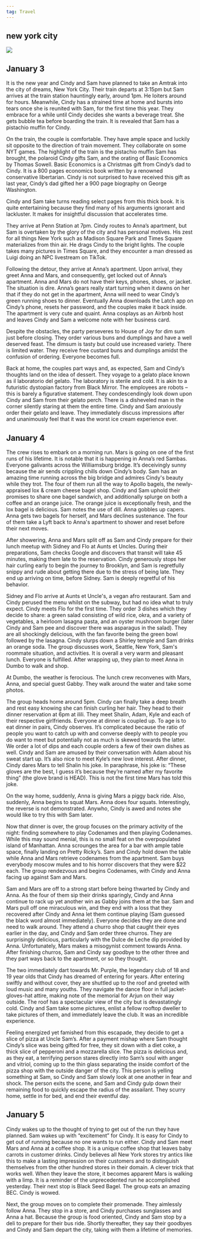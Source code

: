 ```yaml
---
tag: Travel
---
```


## new york city

<img src="/pictures/nyc.jpg"/>

## January 3

It is the new year and Cindy and Sam have planned to take an Amtrak into the city of dreams, New York City. Their train departs at 3:15pm but Sam arrives at the train station hauntingly early, around 1pm. He loiters around for hours. Meanwhile, Cindy has a strained time at home and bursts into tears once she is reunited with Sam, for the first time this year. They embrace for a while until Cindy decides she wants a beverage treat. She gets bubble tea before boarding the train. It is revealed that Sam has a pistachio muffin for Cindy.

On the train, the couple is comfortable. They have ample space and luckily sit opposite to the direction of train movement. They collaborate on some NYT games. The highlight of the train is the pistachio muffin Sam has brought, the polaroid Cindy gifts Sam, and the orating of Basic Economics by Thomas Sowell. Basic Economics is a Christmas gift from Cindy’s dad to Cindy. It is a 800 pages economics book written by a renowned conservative libertarian. Cindy is not surprised to have received this gift as last year, Cindy’s dad gifted her a 900 page biography on George Washington.

Cindy and Sam take turns reading select pages from this thick book. It is quite entertaining because they find many of his arguments ignorant and lackluster. It makes for insightful discussion that accelerates time.

They arrive at Penn Station at 7pm. Cindy routes to Anna’s apartment, but Sam is overtaken by the glory of the city and has personal motives. His zest for all things New York such as Madison Square Park and Times Square materializes from thin air. He drags Cindy to the bright lights. The couple takes many pictures in Times Square, and they encounter a man dressed as Luigi doing an NPC livestream on TikTok.

Following the detour, they arrive at Anna’s apartment. Upon arrival, they greet Anna and Mars, and consequently, get locked out of Anna’s apartment. Anna and Mars do not have their keys, phones, shoes, or jacket. The situation is dire. Anna’s gears really start turning when it dawns on her that if they do not get in the apartment, Anna will need to wear Cindy’s green running shoes to dinner. Eventually Anna downloads the Latch app on Cindy’s phone, resets her password, and the couples make it back inside. The apartment is very cute and quaint. Anna cosplays as an Airbnb host and leaves Cindy and Sam a welcome note with her business card.

Despite the obstacles, the party perseveres to House of Joy for dim sum just before closing. They order various buns and dumplings and have a well deserved feast. The dimsum is tasty but could use increased variety. There is limited water. They receive free custard buns and dumplings amidst the confusion of ordering. Everyone becomes full.

Back at home, the couples part ways and, as expected, Sam and Cindy’s thoughts land on the idea of dessert. They voyage to a gelato place known as il laboratorio del gelato. The laboratory is sterile and cold. It is akin to a futuristic dystopian factory from Black Mirror. The employees are robots – this is barely a figurative statement. They condescendingly look down upon Cindy and Sam from their gelato perch. There is a disheveled man in the corner silently staring at them the entire time. Cindy and Sam anxiously order their gelato and leave. They immediately discuss impressions after and unanimously feel that it was the worst ice cream experience ever.

## January 4

The crew rises to embark on a morning run. Mars is going on one of the first runs of his lifetime. It is notable that it is happening in Anna’s red Sambas. Everyone galivants across the Williamsburg bridge. It’s deceivingly sunny because the air sends crippling chills down Cindy’s body. Sam has an amazing time running across the big bridge and admires Cindy's beauty while they trot. The four of them run all the way to Apollo bagels, the newly-appraised lox & cream cheese bagel shop. Cindy and Sam uphold their promises to share one bagel sandwich, and additionally splurge on both a coffee and an orange juice. The orange juice is exceptionally fresh, and the lox bagel is delicious. Sam notes the use of dill. Anna gobbles up capers. Anna gets two bagels for herself, and Mars declines sustenance. The four of them take a Lyft back to Anna's apartment to shower and reset before their next moves.

After showering, Anna and Mars split off as Sam and Cindy prepare for their lunch meetup with Sidney and Flo at Aunts et Uncles.  During their preparations, Sam checks Google and discovers that transit will take 45 minutes, making them late to the reservation. Cindy generously stops her hair curling early to begin the journey to Brooklyn, and Sam is regretfully snippy and rude about getting there due to the stress of being late. They end up arriving on time, before Sidney. Sam is deeply regretful of his behavior.

Sidney and Flo arrive at Aunts et Uncle's, a vegan afro restaurant. Sam and Cindy perused the menu whilst on the subway, but had no idea what to truly expect. Cindy meets Flo for the first time. They order 3 dishes which they decide to share: a green salad consisting of wild rice, okra, and a variety of vegetables, a heirloom lasagna pasta, and an oyster mushroom burger (later Cindy and Sam pee and discover there was asparagus in the salad). They are all shockingly delicious, with the fan favorite being the green bowl followed by the lasagna. Cindy slurps down a Shirley temple and Sam drinks an orange soda. The group discusses work, Seattle, New York, Sam's roommate situation, and activities. It is overall a very warm and pleasant lunch. Everyone is fulfilled. After wrapping up, they plan to meet Anna in Dumbo to walk and shop.

At Dumbo, the weather is ferocious. The lunch crew reconvenes with Mars, Anna, and special guest Gabby. They walk around the water and take some photos.




The group heads home around 5pm. Cindy can finally take a deep breath and rest easy knowing she can finish curling her hair. They head to their dinner reservation at 6pm at ilili. They meet Shalin, Adam, Kyle and each of their respective girlfriends. Everyone at dinner is coupled up. To age is to eat dinner in pairs, Cindy observes. It’s complicated because the ratio of people you want to catch up with and converse deeply with to people you do want to meet but potentially not as much is skewed towards the latter. We order a lot of dips and each couple orders a few of their own dishes as well. Cindy and Sam are amused by their conversation with Adam about his sweat start up. It’s also nice to meet Kyle’s new love interest. After dinner, Cindy dares Mars to tell Shalin his joke. In paraphrase, his joke is: “These gloves are the best, I guess it’s because they’re named after my favorite thing” (the glove brand is HEAD). This is not the first time Mars has told this joke.

On the way home, suddenly, Anna is giving Mars a piggy back ride. Also, suddenly, Anna begins to squat Mars. Anna does four squats. Interestingly, the reverse is not demonstrated. Anywho, Cindy is awed and notes she would like to try this with Sam later.

Now that dinner is over, the group focuses on the primary activity of the night: finding somewhere to play Codenames and then playing Codenames. While this may sound menial, this is no small feat on the overpopulated island of Manhattan. Anna scrounges the area for a bar with ample table space, finally landing on Pretty Ricky’s. Sam and Cindy hold down the table while Anna and Mars retrieve codenames from the apartment. Sam buys everybody moscow mules and to his horror discovers that they were $22 each. The group rendezvous and begins Codenames, with Cindy and Anna facing up against Sam and Mars.

Sam and Mars are off to a strong start before being thwarted by Cindy and Anna. As the four of them sip their drinks sparingly, Cindy and Anna continue to rack up yet another win as Gabby joins them at the bar. Sam and Mars pull off one miraculous win, and they end with a loss that they recovered after Cindy and Anna let them continue playing (Sam guessed the black word almost immediately). Everyone decides they are done and need to walk around. They attend a churro shop that caught their eyes earlier in the day, and Cindy and Sam order three churros. They are surprisingly delicious, particularly with the Dulce de Leche dip provided by Anna. Unfortunately, Mars makes a misogynist comment towards Anna. After finishing churros, Sam and Cindy say goodbye to the other three and they part ways back to the apartment, or so they thought.

The two immediately dart towards Mr. Purple, the legendary club of 18 and 19 year olds that Cindy has dreamed of entering for years. After entering swiftly and without cover, they are shuttled up to the roof and greeted with loud music and many youths. They navigate the dance floor in full jacket-gloves-hat attire, making note of the memorial for Arjun on their way outside. The roof has a spectacular view of the city but is devastatingly cold. Cindy and Sam take some pictures, enlist a fellow rooftop dweller to take pictures of them, and immediately leave the club. It was an incredible experience.

Feeling energized yet famished from this escapade, they decide to get a slice of pizza at Uncle Sam’s. After a payment mishap where Sam thought Cindy’s slice was being gifted for free, they sit down with a diet coke, a thick slice of pepperoni and a mozzarella slice. The pizza is delicious and, as they eat, a terrifying person stares directly into Sam’s soul with anger and vitriol, coming up to the thin glass separating the inside comfort of the pizza shop with the outside danger of the city. This person is yelling something at Sam, so Cindy and Sam slowly look at one another in fear and shock. The person exits the scene, and Sam and Cindy gulp down their remaining food to quickly escape the radius of the assailant. They scurry home, settle in for bed, and end their eventful day.




## January 5

Cindy wakes up to the thought of trying to get out of the run they have planned. Sam wakes up with “excitement” for Cindy. It is easy for Cindy to get out of running because no one wants to run either. Cindy and Sam meet Mars and Anna at a coffee shop. It is a unique coffee shop that leaves baby carrots in customer drinks. Cindy believes all New York stores try antics like this to make a lasting impression on their customers and to distinguish themselves from the other hundred stores in their domain. A clever trick that works well. When they leave the store, it becomes apparent Mars is walking with a limp. It is a reminder of the unprecedented run he accomplished yesterday. Their next stop is Black Seed Bagel. The group eats an amazing BEC. Cindy is wowed.

Next, the group moves on to complete their promenade. They aimlessly follow Anna. They stop in a store, and Cindy purchases sunglasses and Anna a hat. Because the group is food oriented, Cindy and Sam stop by a deli to prepare for their bus ride. Shortly thereafter, they say their goodbyes and Cindy and Sam depart the city, taking with them a lifetime of memories.

